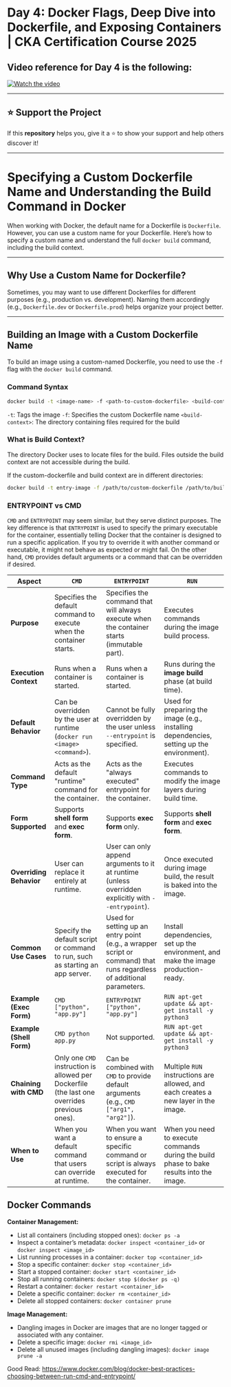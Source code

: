 # Day 4: Docker Flags, Deep Dive into Dockerfile, and Exposing Containers | CKA Certification Course 2025

## Video reference for Day 4 is the following:

[![Watch the video](https://img.youtube.com/vi/34l1gRszQS4/maxresdefault.jpg)](https://youtu.be/34l1gRszQS4)

---
## ⭐ Support the Project  
If this **repository** helps you, give it a ⭐ to show your support and help others discover it! 

---

# Specifying a Custom Dockerfile Name and Understanding the Build Command in Docker

When working with Docker, the default name for a Dockerfile is `Dockerfile`. However, you can use a custom name for your Dockerfile. Here’s how to specify a custom name and understand the full `docker build` command, including the build context.

---

## **Why Use a Custom Name for Dockerfile?**
Sometimes, you may want to use different Dockerfiles for different purposes (e.g., production vs. development). Naming them accordingly (e.g., `Dockerfile.dev` or `Dockerfile.prod`) helps organize your project better.

---

## **Building an Image with a Custom Dockerfile Name**

To build an image using a custom-named Dockerfile, you need to use the `-f` flag with the `docker build` command.

### **Command Syntax**
```bash
docker build -t <image-name> -f <path-to-custom-dockerfile> <build-context>
```

`-t`: Tags the image
`-f`: Specifies the custom Dockerfile name
`<build-context>`: The directory containing files required for the build

### What is Build Context?

The directory Docker uses to locate files for the build. Files outside the build context are not accessible during the build.

If the custom-dockerfile and build context are in different directories:

```bash
docker build -t entry-image -f /path/to/custom-dockerfile /path/to/build-context
```


### ENTRYPOINT vs CMD

`CMD` and `ENTRYPOINT` may seem similar, but they serve distinct purposes. The key difference is that `ENTRYPOINT` is used to specify the primary executable for the container, essentially telling Docker that the container is designed to run a specific application. If you try to override it with another command or executable, it might not behave as expected or might fail. On the other hand, `CMD` provides default arguments or a command that can be overridden if desired.

| **Aspect**              | **`CMD`**                                                                                             | **`ENTRYPOINT`**                                                                                  | **`RUN`**                                                                                          |
|--------------------------|-------------------------------------------------------------------------------------------------------|---------------------------------------------------------------------------------------------------|----------------------------------------------------------------------------------------------------|
| **Purpose**             | Specifies the default command to execute when the container starts.                                   | Specifies the command that will always execute when the container starts (immutable part).        | Executes commands during the image build process.                                                  |
| **Execution Context**   | Runs when a container is started.                                                                    | Runs when a container is started.                                                                | Runs during the **image build** phase (at build time).                                              |
| **Default Behavior**    | Can be overridden by the user at runtime (`docker run <image> <command>`).                            | Cannot be fully overridden by the user unless `--entrypoint` is specified.                       | Used for preparing the image (e.g., installing dependencies, setting up the environment).          |
| **Command Type**        | Acts as the default "runtime" command for the container.                                              | Acts as the "always executed" entrypoint for the container.                                       | Executes commands to modify the image layers during build time.                                    |
| **Form Supported**      | Supports **shell form** and **exec form**.                                                           | Supports **exec form** only.                                                                      | Supports **shell form** and **exec form**.                                                         |
| **Overriding Behavior** | User can replace it entirely at runtime.                                                             | User can only append arguments to it at runtime (unless overridden explicitly with `--entrypoint`). | Once executed during image build, the result is baked into the image.                             |
| **Common Use Cases**    | Specify the default script or command to run, such as starting an app server.                        | Used for setting up an entry point (e.g., a wrapper script or command) that runs regardless of additional parameters. | Install dependencies, set up the environment, and make the image production-ready.                |
| **Example (Exec Form)** | `CMD ["python", "app.py"]`                                                                            | `ENTRYPOINT ["python", "app.py"]`                                                                | `RUN apt-get update && apt-get install -y python3`                                                 |
| **Example (Shell Form)**| `CMD python app.py`                                                                                   | Not supported.                                                                                    | `RUN apt-get update && apt-get install -y python3`                                                 |
| **Chaining with CMD**   | Only one `CMD` instruction is allowed per Dockerfile (the last one overrides previous ones).          | Can be combined with `CMD` to provide default arguments (e.g., `CMD ["arg1", "arg2"]`).           | Multiple `RUN` instructions are allowed, and each creates a new layer in the image.               |
| **When to Use**         | When you want a default command that users can override at runtime.                                   | When you want to ensure a specific command or script is always executed for the container.         | When you need to execute commands during the build phase to bake results into the image.           |

## Docker Commands

**Container Management:**

*   List all containers (including stopped ones): `docker ps -a`
*   Inspect a container’s metadata: `docker inspect <container_id>` or `docker inspect <image_id>`
*   List running processes in a container: `docker top <container_id>`
*   Stop a specific container: `docker stop <container_id>`
*   Start a stopped container: `docker start <container_id>`
*   Stop all running containers: `docker stop $(docker ps -q)`
*   Restart a container: `docker restart <container_id>`
*   Delete a specific container: `docker rm <container_id>`
*   Delete all stopped containers: `docker container prune`

**Image Management:**

*   Dangling images in Docker are images that are no longer tagged or associated with any container.
*   Delete a specific image: `docker rmi <image_id>`
*   Delete all unused images (including dangling images): `docker image prune -a`

Good Read: https://www.docker.com/blog/docker-best-practices-choosing-between-run-cmd-and-entrypoint/